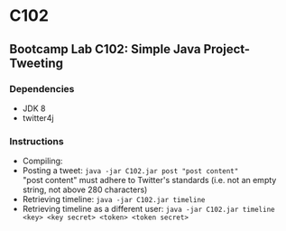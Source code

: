 # C102
 ## Bootcamp Lab C102: Simple Java Project- Tweeting
 ### Dependencies
 * JDK 8
 * twitter4j 
 
### Instructions
* Compiling: 
* Posting a tweet:
```java -jar C102.jar post "post content"``` <br> "post content" must adhere to Twitter's standards (i.e. not an empty 
string, not above 280 characters)
* Retrieving timeline:
```java -jar C102.jar timeline```
* Retrieving timeline as a different user: 
```java -jar C102.jar timeline <key> <key secret> <token> <token secret>```
